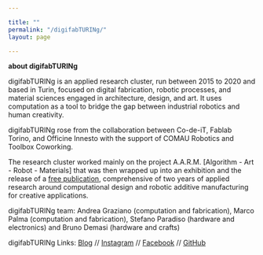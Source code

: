 ```yaml
---

title: ""
permalink: "/digifabTURINg/"
layout: page

---
```

**about digifabTURINg**

digifabTURINg is an applied research cluster, run between 2015 to 2020 and based in Turin, focused on digital fabrication, robotic processes, and material sciences engaged in architecture, design, and art. It uses computation as a tool to bridge the gap between industrial robotics and human creativity.

digifabTURINg rose from the collaboration between Co-de-iT, Fablab Torino, and Officine Innesto with the support of COMAU Robotics and Toolbox Coworking.

The research cluster worked mainly on the project A.A.R.M. [Algorithm - Art - Robot - Materials] that was then wrapped up into an exhibition and the release of a [free publication](https://drive.google.com/open?id=15V0hPfR2cLzz3adFnAn7P6niRR554pb-), comprehensive of two years of applied research around computational design and robotic additive manufacturing for creative applications.

digifabTURINg team: Andrea Graziano (computation and fabrication), Marco Palma (computation and fabrication), Stefano Paradiso (hardware and electronics) and Bruno Demasi (hardware and crafts)

digifabTURINg Links:  [Blog](https://digifabturing.tumblr.com) // [Instagram](https://www.instagram.com/digifabturing) // [Facebook](https://www.facebook.com/digifabturing) // [GitHub](https://github.com/Digifabturing)
